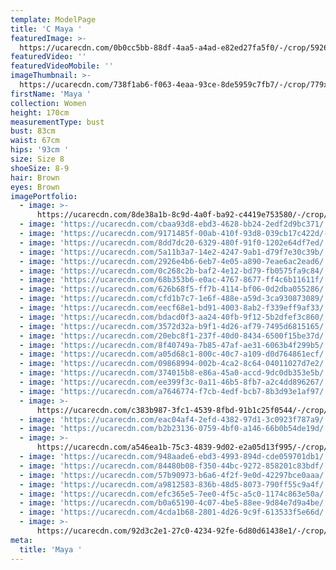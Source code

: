 ```yaml
---
template: ModelPage
title: 'C Maya '
featuredImage: >-
  https://ucarecdn.com/0b0cc5bb-88df-4aa5-a4ad-e82ed27fa5f0/-/crop/5926x2796/0,470/-/preview/
featuredVideo: ''
featuredVideoMobile: ''
imageThumbnail: >-
  https://ucarecdn.com/738f1ab6-f063-4eaa-93ce-8de5959c7fb7/-/crop/779x1174/171,0/-/preview/
firstName: 'Maya '
collection: Women
height: 170cm
measurementType: bust
bust: 83cm
waist: 67cm
hips: '93cm '
size: Size 8
shoeSize: 8-9
hair: Brown
eyes: Brown
imagePortfolio:
  - image: >-
      https://ucarecdn.com/8de38a1b-8c9d-4a0f-ba92-c4419e753580/-/crop/895x1268/103,0/-/preview/
  - image: 'https://ucarecdn.com/cbaa93d8-ebd3-4628-bb24-2edf2d9bc371/'
  - image: 'https://ucarecdn.com/9171485f-00ab-410f-93d8-039cb17c422d/-/preview/'
  - image: 'https://ucarecdn.com/8dd7dc20-6329-480f-91f0-1202e64df7ed/'
  - image: 'https://ucarecdn.com/5a11b3a7-14e2-4247-9ab1-d79f7e30c39b/'
  - image: 'https://ucarecdn.com/2926e4b6-6eb7-4e05-a890-7eae6ac2ead6/'
  - image: 'https://ucarecdn.com/0c268c2b-baf2-4e12-bd79-fb0575fa9c84/'
  - image: 'https://ucarecdn.com/68b353b6-e0ac-4767-8677-ff4c6b11611f/'
  - image: 'https://ucarecdn.com/626b68f5-ff7b-4114-bf06-0d2dba055286/'
  - image: 'https://ucarecdn.com/cfd1b7c7-1e6f-488e-a59d-3ca930873089/'
  - image: 'https://ucarecdn.com/eecf68e1-bd91-4003-8ab2-f339eff9af33/'
  - image: 'https://ucarecdn.com/bdacd0f3-aa24-40fb-9f12-5b2dfef3c860/'
  - image: 'https://ucarecdn.com/3572d32a-b9f1-4d26-af79-7495d6815165/'
  - image: 'https://ucarecdn.com/20ebc8f1-237f-40d0-8434-6500f15be37d/'
  - image: 'https://ucarecdn.com/8f40749a-7b85-47af-ae31-6063b4f299b5/'
  - image: 'https://ucarecdn.com/a05d68c1-800c-40c7-a109-d0d764861ecf/'
  - image: 'https://ucarecdn.com/09868994-002b-4ca2-8c64-04011027d7e2/'
  - image: 'https://ucarecdn.com/374015b8-e86a-45a0-accd-9dc0db353e5b/'
  - image: 'https://ucarecdn.com/ee399f3c-0a11-46b5-8fb7-a2c4dd896267/'
  - image: 'https://ucarecdn.com/a7646774-f7cb-4edf-bcb7-8b3d93e1af97/'
  - image: >-
      https://ucarecdn.com/c383b987-3fc1-4539-8fbd-91b1c25f0544/-/crop/1453x2232/179,0/-/preview/
  - image: 'https://ucarecdn.com/eac04af4-2efd-4382-97d1-3c0923f787a9/'
  - image: 'https://ucarecdn.com/b2b23136-0759-4bf0-a146-66b0b54de19d/'
  - image: >-
      https://ucarecdn.com/a546ea1b-75c3-4839-9d02-e2a05d13f995/-/crop/756x1209/108,232/-/preview/
  - image: 'https://ucarecdn.com/948aade6-ebd3-4993-894d-cde059701db1/'
  - image: 'https://ucarecdn.com/84480b08-f350-44bc-9272-858201c83bdf/'
  - image: 'https://ucarecdn.com/57b90973-b6a6-4f2f-9e0d-42297bce0aaa/'
  - image: 'https://ucarecdn.com/a9812583-836b-48d5-8073-790ff55c9a4f/'
  - image: 'https://ucarecdn.com/efc365e5-7ee0-4f5c-a5c0-1174c863e50a/'
  - image: 'https://ucarecdn.com/b0a65190-4c07-4be5-88ee-9d84e7d9a4be/'
  - image: 'https://ucarecdn.com/4cda1b68-2801-4d26-9c9f-613533f5e66d/'
  - image: >-
      https://ucarecdn.com/92d3c2e1-27c0-4234-92fe-6d80d61438e1/-/crop/1218x1917/236,0/-/preview/
meta:
  title: 'Maya '
---
```



